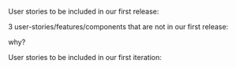 User stories to be included in our first release:


3 user-stories/features/components that are not in our first release:

  why?
  

User stories to be included in our first iteration:


